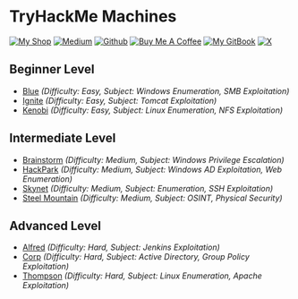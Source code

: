 # TryHackMe Machines

[![My Shop](https://img.shields.io/badge/My%20Shop-verylazytech-%23FFDD00?style=flat&logo=buy-me-a-coffee&logoColor=yellow)](https://buymeacoffee.com/verylazytech/extras)
[![Medium](https://img.shields.io/badge/Medium-%40verylazytech-%231572B6?style=flat&logo=medium&logoColor=white)](https://medium.com/@verylazytech)
[![Github](https://img.shields.io/badge/Github-verylazytech-%23181717?style=flat&logo=github&logoColor=white)](https://github.com/verylazytech)
[![Buy Me A Coffee](https://img.shields.io/badge/Buy%20Me%20A%20Coffee-verylazytech-%23FFDD00?style=flat&logo=buy-me-a-coffee&logoColor=yellow)](https://buymeacoffee.com/verylazytech)
[![My GitBook](https://img.shields.io/badge/My%20GitBook-VeryLazyTech-%23FFDD00?style=flat&logo=gitbook&logoColor=white)](https://www.verylazytech.com)
[![X](https://img.shields.io/twitter/url?url=https%3A%2F%2Fx.com%2Fverylazytech)](https://x.com/verylazytech)

## Beginner Level
- [Blue](https://tryhackme.com/room/blue) *(Difficulty: Easy, Subject: Windows Enumeration, SMB Exploitation)*  
- [Ignite](https://tryhackme.com/room/ignite) *(Difficulty: Easy, Subject: Tomcat Exploitation)*  
- [Kenobi](https://tryhackme.com/room/kenobi) *(Difficulty: Easy, Subject: Linux Enumeration, NFS Exploitation)*  

## Intermediate Level
- [Brainstorm](https://tryhackme.com/room/brainstorm) *(Difficulty: Medium, Subject: Windows Privilege Escalation)*  
- [HackPark](https://tryhackme.com/room/hackpark) *(Difficulty: Medium, Subject: Windows AD Exploitation, Web Enumeration)*  
- [Skynet](https://tryhackme.com/room/skynet) *(Difficulty: Medium, Subject: Enumeration, SSH Exploitation)*  
- [Steel Mountain](https://tryhackme.com/room/steelmountain) *(Difficulty: Medium, Subject: OSINT, Physical Security)*  

## Advanced Level
- [Alfred](https://tryhackme.com/room/alfred) *(Difficulty: Hard, Subject: Jenkins Exploitation)*  
- [Corp](https://tryhackme.com/room/corp) *(Difficulty: Hard, Subject: Active Directory, Group Policy Exploitation)*  
- [Thompson](https://tryhackme.com/room/thompson) *(Difficulty: Hard, Subject: Linux Enumeration, Apache Exploitation)*  

